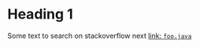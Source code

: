 # Heading 1

Some text to search on stackoverflow next <caret>[link: `foo.java`](http://longurl.com)
